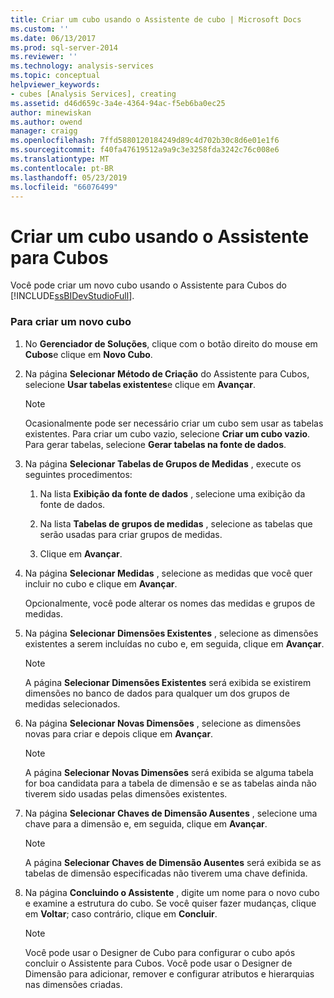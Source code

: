 ```yaml
---
title: Criar um cubo usando o Assistente de cubo | Microsoft Docs
ms.custom: ''
ms.date: 06/13/2017
ms.prod: sql-server-2014
ms.reviewer: ''
ms.technology: analysis-services
ms.topic: conceptual
helpviewer_keywords:
- cubes [Analysis Services], creating
ms.assetid: d46d659c-3a4e-4364-94ac-f5eb6ba0ec25
author: minewiskan
ms.author: owend
manager: craigg
ms.openlocfilehash: 7ffd5880120184249d89c4d702b30c8d6e01e1f6
ms.sourcegitcommit: f40fa47619512a9a9c3e3258fda3242c76c008e6
ms.translationtype: MT
ms.contentlocale: pt-BR
ms.lasthandoff: 05/23/2019
ms.locfileid: "66076499"
---
```

# <a name="create-a-cube-using-the-cube-wizard"></a>Criar um cubo usando o Assistente para Cubos
  Você pode criar um novo cubo usando o Assistente para Cubos do [!INCLUDE[ssBIDevStudioFull](../../includes/ssbidevstudiofull-md.md)].  
  
### <a name="to-create-a-new-cube"></a>Para criar um novo cubo  
  
1.  No **Gerenciador de Soluções**, clique com o botão direito do mouse em **Cubos**e clique em **Novo Cubo**.  
  
2.  Na página **Selecionar Método de Criação** do Assistente para Cubos, selecione **Usar tabelas existentes**e clique em **Avançar**.  
  
    > [!NOTE]  
    >  Ocasionalmente pode ser necessário criar um cubo sem usar as tabelas existentes. Para criar um cubo vazio, selecione **Criar um cubo vazio**. Para gerar tabelas, selecione **Gerar tabelas na fonte de dados**.  
  
3.  Na página **Selecionar Tabelas de Grupos de Medidas** , execute os seguintes procedimentos:  
  
    1.  Na lista **Exibição da fonte de dados** , selecione uma exibição da fonte de dados.  
  
    2.  Na lista **Tabelas de grupos de medidas** , selecione as tabelas que serão usadas para criar grupos de medidas.  
  
    3.  Clique em **Avançar**.  
  
4.  Na página **Selecionar Medidas** , selecione as medidas que você quer incluir no cubo e clique em **Avançar**.  
  
     Opcionalmente, você pode alterar os nomes das medidas e grupos de medidas.  
  
5.  Na página **Selecionar Dimensões Existentes** , selecione as dimensões existentes a serem incluídas no cubo e, em seguida, clique em **Avançar**.  
  
    > [!NOTE]  
    >  A página **Selecionar Dimensões Existentes** será exibida se existirem dimensões no banco de dados para qualquer um dos grupos de medidas selecionados.  
  
6.  Na página **Selecionar Novas Dimensões** , selecione as dimensões novas para criar e depois clique em **Avançar**.  
  
    > [!NOTE]  
    >  A página **Selecionar Novas Dimensões** será exibida se alguma tabela for boa candidata para a tabela de dimensão e se as tabelas ainda não tiverem sido usadas pelas dimensões existentes.  
  
7.  Na página **Selecionar Chaves de Dimensão Ausentes** , selecione uma chave para a dimensão e, em seguida, clique em **Avançar**.  
  
    > [!NOTE]  
    >  A página **Selecionar Chaves de Dimensão Ausentes** será exibida se as tabelas de dimensão especificadas não tiverem uma chave definida.  
  
8.  Na página **Concluindo o Assistente** , digite um nome para o novo cubo e examine a estrutura do cubo. Se você quiser fazer mudanças, clique em **Voltar**; caso contrário, clique em **Concluir**.  
  
    > [!NOTE]  
    >  Você pode usar o Designer de Cubo para configurar o cubo após concluir o Assistente para Cubos. Você pode usar o Designer de Dimensão para adicionar, remover e configurar atributos e hierarquias nas dimensões criadas.  
  
  
